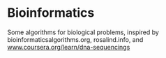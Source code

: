 # Bioinformatics
Some algorithms for biological problems, inspired by bioinformaticsalgorithms.org, rosalind.info, and www.coursera.org/learn/dna-sequencings
